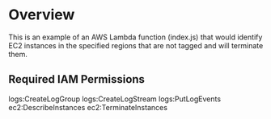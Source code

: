 # Overview

This is an example of an AWS Lambda function (index.js) that would identify EC2 instances in the specified regions that are not tagged and will terminate them.

## Required IAM Permissions

logs:CreateLogGroup
logs:CreateLogStream
logs:PutLogEvents
ec2:DescribeInstances
ec2:TerminateInstances

